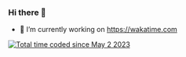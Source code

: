 ### Hi there 👋

- 🔭 I’m currently working on https://wakatime.com

<a href="https://wakatime.com/@7a9b7afa-9dd0-42be-bd8f-2ffbe9bbe923"><img src="https://wakatime.com/badge/user/7a9b7afa-9dd0-42be-bd8f-2ffbe9bbe923.svg" alt="Total time coded since May 2 2023" /></a>

<img src="https://komarev.com/ghpvc/?username=Natawik-B&style=flat-square&color=blue" alt=""/>

<!--
**Natawik-B/Natawik-B** is a ✨ _special_ ✨ repository because its `README.md` (this file) appears on your GitHub profile.

Here are some ideas to get you started:

- 🔭 I’m currently working on ...
- 🌱 I’m currently learning ...
- 👯 I’m looking to collaborate on ...
- 🤔 I’m looking for help with ...
- 💬 Ask me about ...
- 📫 How to reach me: ...
- 😄 Pronouns: ...
- ⚡ Fun fact: ...
-->
